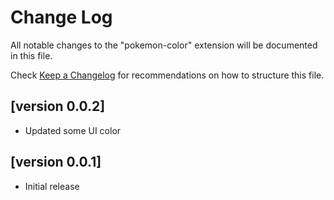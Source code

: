 # Change Log

All notable changes to the "pokemon-color" extension will be documented in this file.

Check [Keep a Changelog](http://keepachangelog.com/) for recommendations on how to structure this file.

## [version 0.0.2]

- Updated some UI color

## [version 0.0.1]

- Initial release
